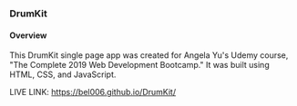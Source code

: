 ### DrumKit

#### Overview
This DrumKit single page app was created for Angela Yu's Udemy course, "The Complete 2019 Web Development Bootcamp." It was built using HTML, CSS, and JavaScript.

LIVE LINK: https://bel006.github.io/DrumKit/
